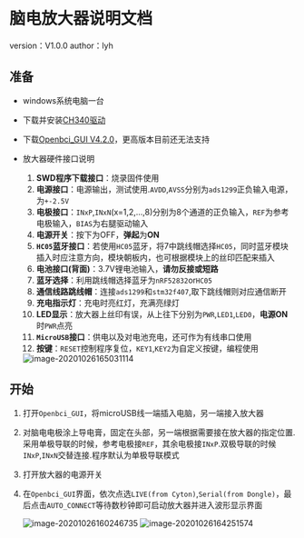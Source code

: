



# 脑电放大器说明文档

version：V1.0.0         author：lyh



## 准备

- windows系统电脑一台

- 下载并安装[CH340驱动](http://www.wch.cn/downloads/file/65.html?time=2020-10-26%2015:34:02&code=aVN9CyCuR4TqbKSTNDEmppEj6408df6NMeNtbwHk)

- 下载[Openbci_GUI V4.2.0](https://github.com/OpenBCI/OpenBCI_GUI/releases/tag/v4.2.0)，更高版本目前还无法支持

- 放大器硬件接口说明

  1. **SWD程序下载接口**：烧录固件使用
  2. **电源接口**：电源输出，测试使用.`AVDD`,`AVSS`分别为`ads1299`正负输入电源，为`+-2.5V`
  3. **电极接口**：`INxP`,`INxN`(x=1,2,...,8)分别为8个通道的正负输入，`REF`为参考电极输入，`BIAS`为右腿驱动输入
  4. **电源开关**：按下为OFF，**弹起**为**ON**
  5. **`HC05`蓝牙接口**：若使用`HC05`蓝牙，将7中跳线帽选择`HC05`，同时蓝牙模块插入时应注意方向，模块朝板内，也可根据模块上的丝印匹配来插入
  6. **电池接口(背面)**：3.7V锂电池输入，**请勿反接或短路**
  7. **蓝牙选择**：利用跳线帽选择蓝牙为`nRF52832`or`HC05`
  8. **通信线路跳线帽**：连接`ads1299`和`stm32f407`,取下跳线帽则对应通信断开
  9. **充电指示灯**：充电时亮红灯，充满亮绿灯
  10. **LED显示**：放大器上丝印有误，从上往下分别为`PWR`,`LED1`,`LED0`，**电源ON**时`PWR`点亮
  11. **`MicroUSB`接口**：供电以及对电池充电，还可作为有线串口使用
  12. **按键**：`RESET`控制程序复位，`KEY1`,`KEY2`为自定义按键，编程使用

  <img src="C:\Users\Huiever\AppData\Roaming\Typora\typora-user-images\image-20201026165031114.png" alt="image-20201026165031114"  />

## 开始

1. 打开`Openbci_GUI`，将microUSB线一端插入电脑，另一端接入放大器

2. 对脑电电极涂上导电膏，固定在头部，另一端根据需要接在放大器的指定位置.采用单极导联的时候，参考电极接`REF`，其余电极接`INxP`.双极导联的时候`INxP`,`INxN`交替连接.程序默认为单极导联模式

3. 打开放大器的电源开关

4. 在`Openbci_GUI`界面，依次点选`LIVE(from Cyton)`,`Serial(from Dongle)`，最后点击`AUTO_CONNECT`等待数秒钟即可启动放大器并进入波形显示界面

   <img src="C:\Users\Huiever\AppData\Roaming\Typora\typora-user-images\image-20201026160246735.png" alt="image-20201026160246735"  />
   
   <img src="C:\Users\Huiever\AppData\Roaming\Typora\typora-user-images\image-20201026164251574.png" alt="image-20201026164251574"  />
